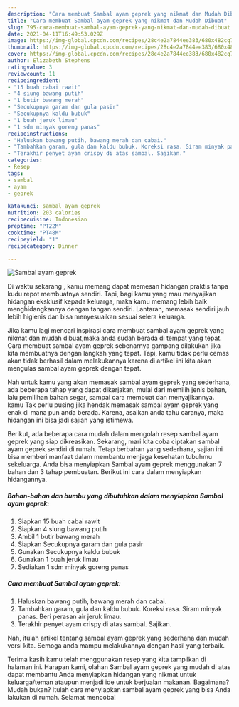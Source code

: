 ```yaml
---
description: "Cara membuat Sambal ayam geprek yang nikmat dan Mudah Dibuat"
title: "Cara membuat Sambal ayam geprek yang nikmat dan Mudah Dibuat"
slug: 795-cara-membuat-sambal-ayam-geprek-yang-nikmat-dan-mudah-dibuat
date: 2021-04-11T16:49:53.029Z
image: https://img-global.cpcdn.com/recipes/28c4e2a7844ee383/680x482cq70/sambal-ayam-geprek-foto-resep-utama.jpg
thumbnail: https://img-global.cpcdn.com/recipes/28c4e2a7844ee383/680x482cq70/sambal-ayam-geprek-foto-resep-utama.jpg
cover: https://img-global.cpcdn.com/recipes/28c4e2a7844ee383/680x482cq70/sambal-ayam-geprek-foto-resep-utama.jpg
author: Elizabeth Stephens
ratingvalue: 3
reviewcount: 11
recipeingredient:
- "15 buah cabai rawit"
- "4 siung bawang putih"
- "1 butir bawang merah"
- "Secukupnya garam dan gula pasir"
- "Secukupnya kaldu bubuk"
- "1 buah jeruk limau"
- "1 sdm minyak goreng panas"
recipeinstructions:
- "Haluskan bawang putih, bawang merah dan cabai."
- "Tambahkan garam, gula dan kaldu bubuk. Koreksi rasa. Siram minyak panas. Beri perasan air jeruk limau."
- "Terakhir penyet ayam crispy di atas sambal. Sajikan."
categories:
- Resep
tags:
- sambal
- ayam
- geprek

katakunci: sambal ayam geprek 
nutrition: 203 calories
recipecuisine: Indonesian
preptime: "PT22M"
cooktime: "PT48M"
recipeyield: "1"
recipecategory: Dinner

---
```



![Sambal ayam geprek](https://img-global.cpcdn.com/recipes/28c4e2a7844ee383/680x482cq70/sambal-ayam-geprek-foto-resep-utama.jpg)

Di waktu  sekarang , kamu memang dapat memesan hidangan praktis tanpa kudu repot membuatnya sendiri. Tapi, bagi kamu yang mau menyajikan hidangan eksklusif kepada keluarga, maka kamu memang lebih baik menghidangkannya dengan tangan sendiri. Lantaran, memasak sendiri jauh lebih higienis dan bisa menyesuaikan sesuai selera keluarga.

Jika kamu lagi mencari inspirasi cara membuat sambal ayam geprek yang nikmat dan mudah dibuat,maka anda sudah berada di tempat yang tepat. Cara membuat sambal ayam geprek  sebenarnya gampang dilakukan jika kita membuatnya dengan langkah yang tepat. Tapi, kamu tidak perlu cemas akan tidak berhasil dalam melakukannya 
karena di artikel ini kita akan mengulas sambal ayam geprek dengan tepat.  



Nah untuk kamu yang akan memasak sambal ayam geprek yang sederhana, ada beberapa tahap yang dapat dikerjakan, mulai dari memilih jenis bahan, lalu pemilihan bahan segar, sampai cara membuat dan menyajikannya. kamu Tak perlu pusing jika hendak memasak sambal ayam geprek yang enak di mana pun anda berada. Karena, asalkan anda  tahu caranya, maka hidangan ini bisa jadi sajian yang istimewa.

Berikut, ada beberapa cara mudah dalam mengolah resep sambal ayam geprek yang siap dikreasikan. Sekarang, mari kita coba ciptakan sambal ayam geprek sendiri di rumah. Tetap berbahan yang sederhana, sajian ini bisa memberi manfaat dalam membantu menjaga kesehatan tubuhmu sekeluarga. Anda bisa menyiapkan Sambal ayam geprek menggunakan 7 bahan dan 3 tahap pembuatan. Berikut ini cara dalam menyiapkan hidangannya.

<!--inarticleads1-->

##### Bahan-bahan dan bumbu yang dibutuhkan dalam menyiapkan Sambal ayam geprek:

1. Siapkan 15 buah cabai rawit
1. Siapkan 4 siung bawang putih
1. Ambil 1 butir bawang merah
1. Siapkan Secukupnya garam dan gula pasir
1. Gunakan Secukupnya kaldu bubuk
1. Gunakan 1 buah jeruk limau
1. Sediakan 1 sdm minyak goreng panas




<!--inarticleads2-->

##### Cara membuat Sambal ayam geprek:

1. Haluskan bawang putih, bawang merah dan cabai.
1. Tambahkan garam, gula dan kaldu bubuk. Koreksi rasa. Siram minyak panas. Beri perasan air jeruk limau.
1. Terakhir penyet ayam crispy di atas sambal. Sajikan.




Nah, itulah artikel tentang  sambal ayam geprek  yang sederhana dan mudah versi kita. Semoga anda mampu melakukannya dengan hasil yang terbaik. 

Terima kasih kamu telah menggunakan resep yang kita tampilkan di halaman ini. Harapan kami, olahan  Sambal ayam geprek yang mudah di atas dapat membantu Anda menyiapkan hidangan yang nikmat untuk keluarga/teman ataupun menjadi ide untuk berjualan makanan. Bagaimana? Mudah bukan? Itulah cara menyiapkan sambal ayam geprek yang bisa Anda lakukan di rumah. Selamat mencoba!

